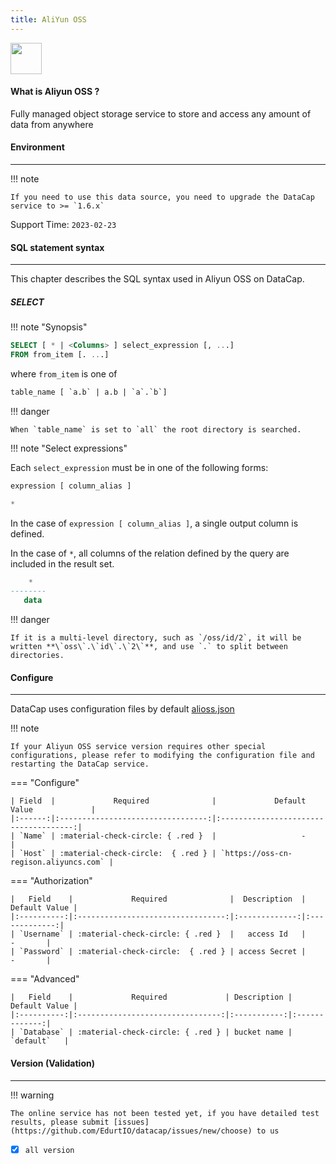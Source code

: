 ```yaml
---
title: AliYun OSS
---
```


<img src="/assets/plugin/alioss.png" class="connector-logo" style="width: 50px;" />

#### What is Aliyun OSS ?

Fully managed object storage service to store and access any amount of data from anywhere

#### Environment

---

!!! note

    If you need to use this data source, you need to upgrade the DataCap service to >= `1.6.x`

Support Time: `2023-02-23`

#### SQL statement syntax

---

This chapter describes the SQL syntax used in Aliyun OSS on DataCap.

##### SELECT

!!! note "Synopsis"

```sql
SELECT [ * | <Columns> ] select_expression [, ...]
FROM from_item [. ...]
```

where `from_item` is one of

```sql
table_name [ `a.b` | a.b | `a`.`b`]
```

!!! danger

    When `table_name` is set to `all` the root directory is searched.

!!! note "Select expressions"

Each `select_expression` must be in one of the following forms:

```sql
expression [ column_alias ]
```

```sql
*
```

In the case of `expression [ column_alias ]`, a single output column is defined.

In the case of `*`, all columns of the relation defined by the query are included in the result set.

```sql
    *
--------
   data
```

!!! danger
 
    If it is a multi-level directory, such as `/oss/id/2`, it will be written **\`oss\`.\`id\`.\`2\`**, and use `.` to split between directories.

#### Configure

---

DataCap uses configuration files by default [alioss.json](https://github.com/EdurtIO/datacap/blob/dev/server/src/main/etc/conf/plugins/native/alioss.json)

!!! note

    If your Aliyun OSS service version requires other special configurations, please refer to modifying the configuration file and restarting the DataCap service.

=== "Configure"

    | Field  |             Required              |             Default Value             |
    |:------:|:---------------------------------:|:-------------------------------------:|
    | `Name` | :material-check-circle: { .red }  |                   -                   |
    | `Host` | :material-check-circle:  { .red } | `https://oss-cn-regison.aliyuncs.com` |

=== "Authorization"

    |   Field    |             Required              |  Description  | Default Value |
    |:----------:|:---------------------------------:|:-------------:|:-------------:|
    | `Username` | :material-check-circle: { .red }  |   access Id   |       -       |
    | `Password` | :material-check-circle:  { .red } | access Secret |       -       |

=== "Advanced"

    |   Field    |             Required             | Description | Default Value |
    |:----------:|:--------------------------------:|:-----------:|:-------------:|
    | `Database` | :material-check-circle: { .red } | bucket name |   `default`   |

#### Version (Validation)

---

!!! warning

    The online service has not been tested yet, if you have detailed test results, please submit [issues](https://github.com/EdurtIO/datacap/issues/new/choose) to us

- [x] `all version`
